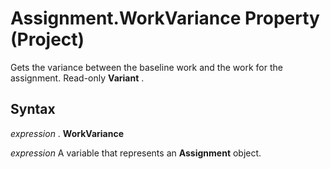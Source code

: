 
# Assignment.WorkVariance Property (Project)

Gets the variance between the baseline work and the work for the assignment. Read-only  **Variant** .


## Syntax

 _expression_ . **WorkVariance**

 _expression_ A variable that represents an **Assignment** object.

